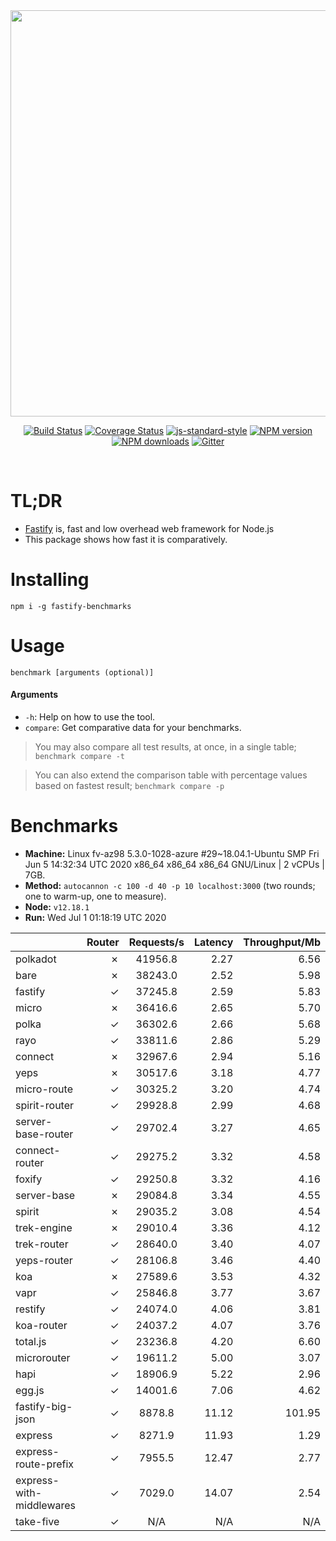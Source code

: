 <div align="center">
<img src="https://github.com/fastify/graphics/raw/master/full-logo.png" width="650" height="auto"/>
</div>

<div align="center">

[![Build Status](https://travis-ci.org/fastify/fastify.svg?branch=master)](https://travis-ci.org/fastify/fastify)
[![Coverage Status](https://coveralls.io/repos/github/fastify/fastify/badge.svg?branch=master)](https://coveralls.io/github/fastify/fastify?branch=master)
[![js-standard-style](https://img.shields.io/badge/code%20style-standard-brightgreen.svg?style=flat)](http://standardjs.com/)
[![NPM version](https://img.shields.io/npm/v/fastify.svg?style=flat)](https://www.npmjs.com/package/fastify)
[![NPM downloads](https://img.shields.io/npm/dm/fastify.svg?style=flat)](https://www.npmjs.com/package/fastify) [![Gitter](https://badges.gitter.im/gitterHQ/gitter.svg)](https://gitter.im/fastify)
</div>
<br />

# TL;DR

* [Fastify](https://github.com/fastify/fastify) is, fast and low overhead web framework for Node.js
* This package shows how fast it is comparatively.

# Installing

```
npm i -g fastify-benchmarks
```

# Usage

```
benchmark [arguments (optional)]
```

#### Arguments

* `-h`: Help on how to use the tool.
* `compare`: Get comparative data for your benchmarks.

> You may also compare all test results, at once, in a single table; `benchmark compare -t`

> You can also extend the comparison table with percentage values based on fastest result; `benchmark compare -p`
# Benchmarks
* __Machine:__ Linux fv-az98 5.3.0-1028-azure #29~18.04.1-Ubuntu SMP Fri Jun 5 14:32:34 UTC 2020 x86_64 x86_64 x86_64 GNU/Linux | 2 vCPUs | 7GB.
* __Method:__ `autocannon -c 100 -d 40 -p 10 localhost:3000` (two rounds; one to warm-up, one to measure).
* __Node:__ `v12.18.1`
* __Run:__ Wed Jul  1 01:18:19 UTC 2020

|                          | Router | Requests/s | Latency | Throughput/Mb |
| :--                      | --:    | :-:        | --:     | --:           |
| polkadot                 | ✗      | 41956.8    | 2.27    | 6.56          |
| bare                     | ✗      | 38243.0    | 2.52    | 5.98          |
| fastify                  | ✓      | 37245.8    | 2.59    | 5.83          |
| micro                    | ✗      | 36416.6    | 2.65    | 5.70          |
| polka                    | ✓      | 36302.6    | 2.66    | 5.68          |
| rayo                     | ✓      | 33811.6    | 2.86    | 5.29          |
| connect                  | ✗      | 32967.6    | 2.94    | 5.16          |
| yeps                     | ✗      | 30517.6    | 3.18    | 4.77          |
| micro-route              | ✓      | 30325.2    | 3.20    | 4.74          |
| spirit-router            | ✓      | 29928.8    | 2.99    | 4.68          |
| server-base-router       | ✓      | 29702.4    | 3.27    | 4.65          |
| connect-router           | ✓      | 29275.2    | 3.32    | 4.58          |
| foxify                   | ✓      | 29250.8    | 3.32    | 4.16          |
| server-base              | ✗      | 29084.8    | 3.34    | 4.55          |
| spirit                   | ✗      | 29035.2    | 3.08    | 4.54          |
| trek-engine              | ✗      | 29010.4    | 3.36    | 4.12          |
| trek-router              | ✓      | 28640.0    | 3.40    | 4.07          |
| yeps-router              | ✓      | 28106.8    | 3.46    | 4.40          |
| koa                      | ✗      | 27589.6    | 3.53    | 4.32          |
| vapr                     | ✓      | 25846.8    | 3.77    | 3.67          |
| restify                  | ✓      | 24074.0    | 4.06    | 3.81          |
| koa-router               | ✓      | 24037.2    | 4.07    | 3.76          |
| total.js                 | ✓      | 23236.8    | 4.20    | 6.60          |
| microrouter              | ✓      | 19611.2    | 5.00    | 3.07          |
| hapi                     | ✓      | 18906.9    | 5.22    | 2.96          |
| egg.js                   | ✓      | 14001.6    | 7.06    | 4.62          |
| fastify-big-json         | ✓      | 8878.8     | 11.12   | 101.95        |
| express                  | ✓      | 8271.9     | 11.93   | 1.29          |
| express-route-prefix     | ✓      | 7955.5     | 12.47   | 2.77          |
| express-with-middlewares | ✓      | 7029.0     | 14.07   | 2.54          |
| take-five                | ✓      | N/A        | N/A     | N/A           |
